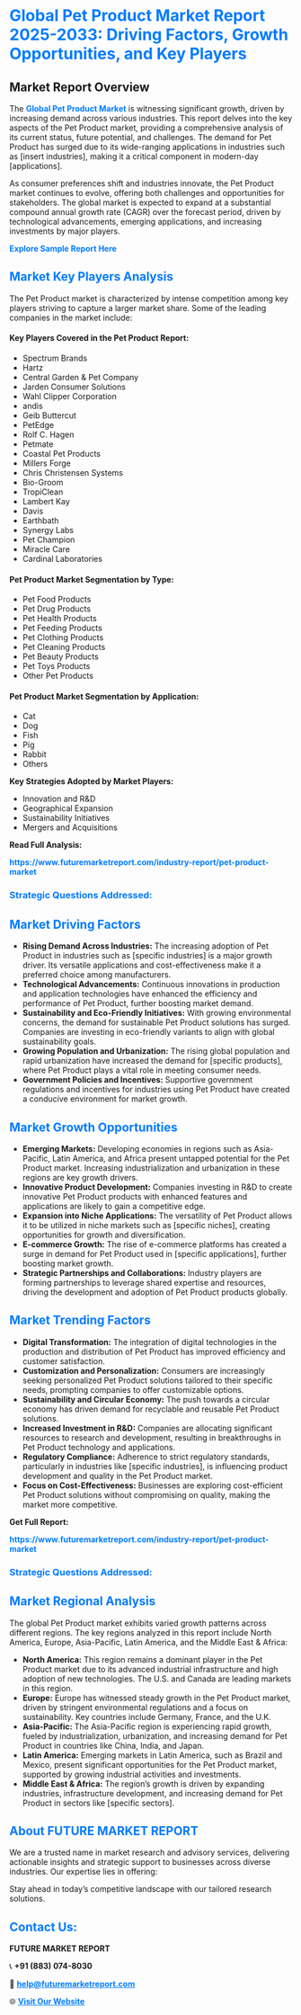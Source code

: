 <h1 style="color: #007BFF;">Global Pet Product Market Report 2025-2033: Driving Factors, Growth Opportunities, and Key Players</h1>

<section id="overview">
<h2>Market Report Overview</h2>
<p>The <a href="https://www.futuremarketreport.com/industry-report/pet-product-market" style="color: #007BFF; text-decoration: none;"><strong>Global Pet Product Market</strong></a> is witnessing significant growth, driven by increasing demand across various industries. This report delves into the key aspects of the Pet Product market, providing a comprehensive analysis of its current status, future potential, and challenges. The demand for Pet Product has surged due to its wide-ranging applications in industries such as [insert industries], making it a critical component in modern-day [applications].</p>
<p>As consumer preferences shift and industries innovate, the Pet Product market continues to evolve, offering both challenges and opportunities for stakeholders. The global market is expected to expand at a substantial compound annual growth rate (CAGR) over the forecast period, driven by technological advancements, emerging applications, and increasing investments by major players.</p>
</section>

<section id="overview">
<p><a href="https://www.futuremarketreport.com/request-sample/reportId=83022" style="color: #007BFF; text-decoration: none;"><strong>Explore Sample Report Here</strong></a></p>
</section>

<section id="key-players">
<h2 style="color: #007BFF;">Market Key Players Analysis</h2>
<p>The Pet Product market is characterized by intense competition among key players striving to capture a larger market share. Some of the leading companies in the market include:</p>
<h4>Key Players Covered in the Pet Product Report:</h4>
<ul><li>Spectrum Brands</li><li>Hartz</li><li>Central Garden &amp; Pet Company</li><li>Jarden Consumer Solutions</li><li>Wahl Clipper Corporation</li><li>andis</li><li>Geib Buttercut</li><li>PetEdge</li><li>Rolf C. Hagen</li><li>Petmate</li><li>Coastal Pet Products</li><li>Millers Forge</li><li>Chris Christensen Systems</li><li>Bio-Groom</li><li>TropiClean</li><li>Lambert Kay</li><li>Davis</li><li>Earthbath</li><li>Synergy Labs</li><li>Pet Champion</li><li>Miracle Care</li><li>Cardinal Laboratories</li></ul>
<h4>Pet Product Market Segmentation by Type:</h4>
<ul><li>Pet Food Products</li><li>Pet Drug Products</li><li>Pet Health Products</li><li>Pet Feeding Products</li><li>Pet Clothing Products</li><li>Pet Cleaning Products</li><li>Pet Beauty Products</li><li>Pet Toys Products</li><li>Other Pet Products</li></ul>

<h4>Pet Product Market Segmentation by Application:</h4>
<ul><li>Cat</li><li>Dog</li><li>Fish</li><li>Pig</li><li>Rabbit</li><li>Others</li></ul>
<p><strong>Key Strategies Adopted by Market Players:</strong></p>
<ul>
<li>Innovation and R&D</li>
<li>Geographical Expansion</li>
<li>Sustainability Initiatives</li>
<li>Mergers and Acquisitions</li>
</ul>
</section>

<section>
<p><strong>Read Full Analysis: </strong></p><a href="https://www.futuremarketreport.com/industry-report/pet-product-market" style="color: #007BFF; text-decoration: none;"><strong>https://www.futuremarketreport.com/industry-report/pet-product-market</strong></a>
<h3 style="color: #007BFF;">Strategic Questions Addressed:</h3>
</section>

<section id="driving-factors">
<h2 style="color: #007BFF;">Market Driving Factors</h2>
<ul>
<li><strong>Rising Demand Across Industries:</strong> The increasing adoption of Pet Product in industries such as [specific industries] is a major growth driver. Its versatile applications and cost-effectiveness make it a preferred choice among manufacturers.</li>
<li><strong>Technological Advancements:</strong> Continuous innovations in production and application technologies have enhanced the efficiency and performance of Pet Product, further boosting market demand.</li>
<li><strong>Sustainability and Eco-Friendly Initiatives:</strong> With growing environmental concerns, the demand for sustainable Pet Product solutions has surged. Companies are investing in eco-friendly variants to align with global sustainability goals.</li>
<li><strong>Growing Population and Urbanization:</strong> The rising global population and rapid urbanization have increased the demand for [specific products], where Pet Product plays a vital role in meeting consumer needs.</li>
<li><strong>Government Policies and Incentives:</strong> Supportive government regulations and incentives for industries using Pet Product have created a conducive environment for market growth.</li>
</ul>
</section>

<section id="growth-opportunities">
<h2 style="color: #007BFF;">Market Growth Opportunities</h2>
<ul>
<li><strong>Emerging Markets:</strong> Developing economies in regions such as Asia-Pacific, Latin America, and Africa present untapped potential for the Pet Product market. Increasing industrialization and urbanization in these regions are key growth drivers.</li>
<li><strong>Innovative Product Development:</strong> Companies investing in R&D to create innovative Pet Product products with enhanced features and applications are likely to gain a competitive edge.</li>
<li><strong>Expansion into Niche Applications:</strong> The versatility of Pet Product allows it to be utilized in niche markets such as [specific niches], creating opportunities for growth and diversification.</li>
<li><strong>E-commerce Growth:</strong> The rise of e-commerce platforms has created a surge in demand for Pet Product used in [specific applications], further boosting market growth.</li>
<li><strong>Strategic Partnerships and Collaborations:</strong> Industry players are forming partnerships to leverage shared expertise and resources, driving the development and adoption of Pet Product products globally.</li>
</ul>
</section>

<section id="trending-factors">
<h2 style="color: #007BFF;">Market Trending Factors</h2>
<ul>
<li><strong>Digital Transformation:</strong> The integration of digital technologies in the production and distribution of Pet Product has improved efficiency and customer satisfaction.</li>
<li><strong>Customization and Personalization:</strong> Consumers are increasingly seeking personalized Pet Product solutions tailored to their specific needs, prompting companies to offer customizable options.</li>
<li><strong>Sustainability and Circular Economy:</strong> The push towards a circular economy has driven demand for recyclable and reusable Pet Product solutions.</li>
<li><strong>Increased Investment in R&D:</strong> Companies are allocating significant resources to research and development, resulting in breakthroughs in Pet Product technology and applications.</li>
<li><strong>Regulatory Compliance:</strong> Adherence to strict regulatory standards, particularly in industries like [specific industries], is influencing product development and quality in the Pet Product market.</li>
<li><strong>Focus on Cost-Effectiveness:</strong> Businesses are exploring cost-efficient Pet Product solutions without compromising on quality, making the market more competitive.</li>
</ul>
</section>

<section>
<p><strong>Get Full Report: </strong></p><a href="https://www.futuremarketreport.com/industry-report/pet-product-market" style="color: #007BFF; text-decoration: none;"><strong>https://www.futuremarketreport.com/industry-report/pet-product-market</strong></a>
<h3 style="color: #007BFF;">Strategic Questions Addressed:</h3>
</section>


<section id="regional-analysis">
<h2 style="color: #007BFF;">Market Regional Analysis</h2>
<p>The global Pet Product market exhibits varied growth patterns across different regions. The key regions analyzed in this report include North America, Europe, Asia-Pacific, Latin America, and the Middle East & Africa:</p>
<ul>
<li><strong>North America:</strong> This region remains a dominant player in the Pet Product market due to its advanced industrial infrastructure and high adoption of new technologies. The U.S. and Canada are leading markets in this region.</li>
<li><strong>Europe:</strong> Europe has witnessed steady growth in the Pet Product market, driven by stringent environmental regulations and a focus on sustainability. Key countries include Germany, France, and the U.K.</li>
<li><strong>Asia-Pacific:</strong> The Asia-Pacific region is experiencing rapid growth, fueled by industrialization, urbanization, and increasing demand for Pet Product in countries like China, India, and Japan.</li>
<li><strong>Latin America:</strong> Emerging markets in Latin America, such as Brazil and Mexico, present significant opportunities for the Pet Product market, supported by growing industrial activities and investments.</li>
<li><strong>Middle East & Africa:</strong> The region’s growth is driven by expanding industries, infrastructure development, and increasing demand for Pet Product in sectors like [specific sectors].</li>
</ul>
</section>

<footer>
<h2 style="color: #007BFF;">About FUTURE MARKET REPORT</h2>
<p>We are a trusted name in market research and advisory services, delivering actionable insights and strategic support to businesses across diverse industries. Our expertise lies in offering:</p>

<p>Stay ahead in today’s competitive landscape with our tailored research solutions.</p>

<h2 style="color: #007BFF;">Contact Us:</h2>
<p><strong>FUTURE MARKET REPORT</strong></p>
<p>📞 <strong>+91 (883) 074-8030</strong></p>
<p>📧 <strong><a href="mailto:help@futuremarketreport.com" style="color: #007BFF;">help@futuremarketreport.com</a></strong></p>
<p>🌐 <strong><a href="https://www.futuremarketreport.com/" style="color: #007BFF;">Visit Our Website</a></strong></p>
</footer>